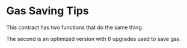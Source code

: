# Gas Saving Tips

This contract has two functions that do the same thing.

The second is an optimized version with 6 upgrades used to save gas.
